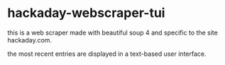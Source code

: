 # hackaday-webscraper-tui

this is a web scraper made with beautiful soup 4 and specific to the site hackaday.com.

the most recent entries are displayed in a text-based user interface.

